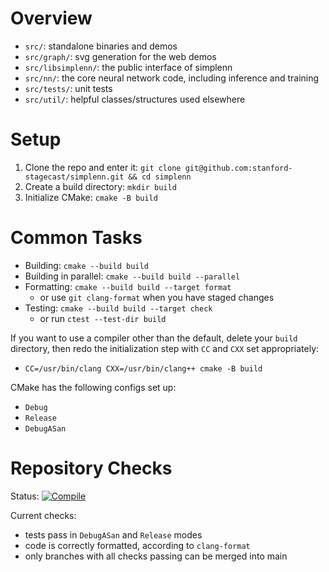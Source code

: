 # Overview
* `src/`: standalone binaries and demos
* `src/graph/`: svg generation for the web demos
* `src/libsimplenn/`: the public interface of simplenn
* `src/nn/`: the core neural network code, including inference and training
* `src/tests/`: unit tests
* `src/util/`: helpful classes/structures used elsewhere

# Setup
1. Clone the repo and enter it: `git clone
git@github.com:stanford-stagecast/simplenn.git && cd simplenn`
2. Create a build directory: `mkdir build`
3. Initialize CMake: `cmake -B build`

# Common Tasks
* Building: `cmake --build build`
* Building in parallel: `cmake --build build --parallel`
* Formatting: `cmake --build build --target format`
  * or use `git clang-format` when you have staged changes
* Testing: `cmake --build build --target check`
  * or run `ctest --test-dir build`

If you want to use a compiler other than the default, delete your `build`
directory, then redo the initialization step with `CC` and `CXX` set
appropriately:
- `CC=/usr/bin/clang CXX=/usr/bin/clang++ cmake -B build`

CMake has the following configs set up:
* `Debug`
* `Release`
* `DebugASan`

# Repository Checks

Status:
[![Compile](https://github.com/stanford-stagecast/simplenn/actions/workflows/compile.yml/badge.svg)](https://github.com/stanford-stagecast/simplenn/actions/workflows/compile.yml)

Current checks:
* tests pass in `DebugASan` and `Release` modes
* code is correctly formatted, according to `clang-format`
* only branches with all checks passing can be merged into main
